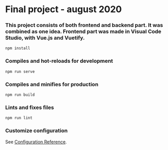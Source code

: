 # Final project - august 2020

### This project consists of both frontend and backend part. It was combined as one idea. Frontend part was made in Visual Code Studio, with Vue.js and Vuetify.
```
npm install
```

### Compiles and hot-reloads for development
```
npm run serve
```

### Compiles and minifies for production
```
npm run build
```

### Lints and fixes files
```
npm run lint
```

### Customize configuration
See [Configuration Reference](https://cli.vuejs.org/config/).

